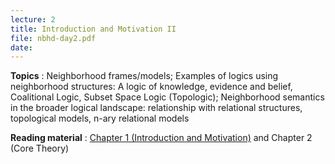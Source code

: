 ```yaml
---
lecture: 2
title: Introduction and Motivation II
file: nbhd-day2.pdf
date:
---
```


**Topics** : Neighborhood frames/models; Examples of logics using neighborhood
structures: A logic of knowledge, evidence and belief, Coalitional Logic,
Subset Space Logic (Topologic); Neighborhood semantics in the broader logical
landscape: relationship with relational structures, topological models, n-ary
relational models  
  
**Reading material** : [Chapter 1 (Introduction and
Motivation)](http://web.pacuit.org/files/neighborhoods/nbhd-v6-PENULTIMATE.pdf)
and Chapter 2 (Core Theory)

